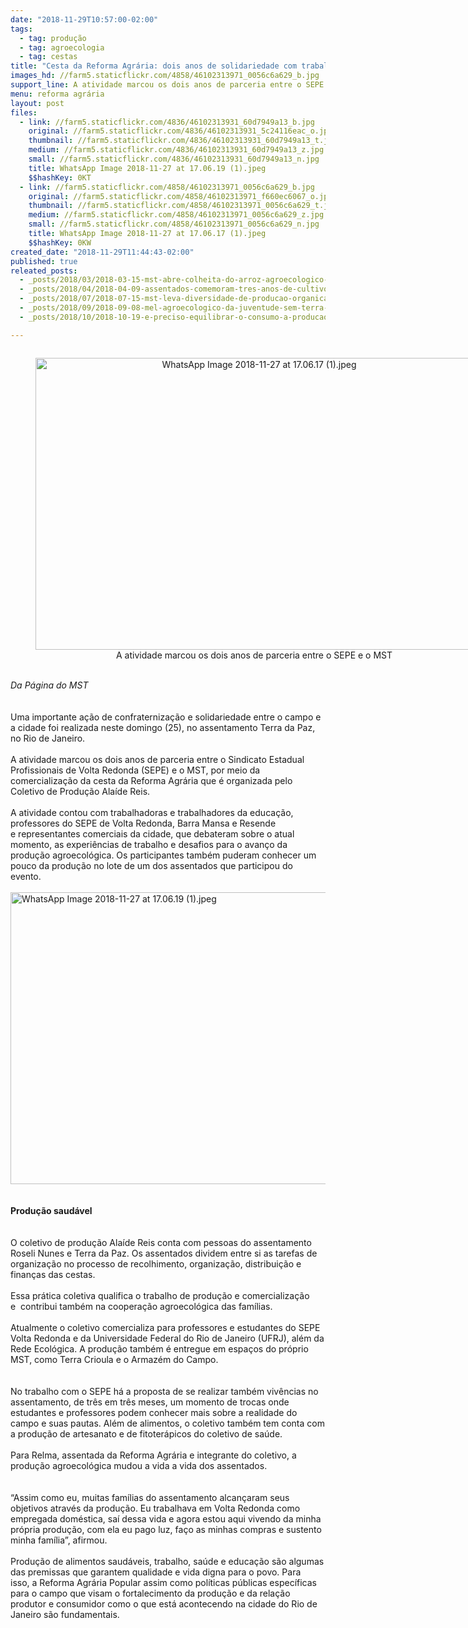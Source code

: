 ```yaml
---
date: "2018-11-29T10:57:00-02:00"
tags:
  - tag: produção
  - tag: agroecologia
  - tag: cestas
title: "Cesta da Reforma Agrária: dois anos de solidariedade com trabalhadores da educação no sul do estado do Rio de Janeiro\n"
images_hd: //farm5.staticflickr.com/4858/46102313971_0056c6a629_b.jpg
support_line: A atividade marcou os dois anos de parceria entre o SEPE e o MST
menu: reforma agrária
layout: post
files:
  - link: //farm5.staticflickr.com/4836/46102313931_60d7949a13_b.jpg
    original: //farm5.staticflickr.com/4836/46102313931_5c24116eac_o.jpg
    thumbnail: //farm5.staticflickr.com/4836/46102313931_60d7949a13_t.jpg
    medium: //farm5.staticflickr.com/4836/46102313931_60d7949a13_z.jpg
    small: //farm5.staticflickr.com/4836/46102313931_60d7949a13_n.jpg
    title: WhatsApp Image 2018-11-27 at 17.06.19 (1).jpeg
    $$hashKey: 0KT
  - link: //farm5.staticflickr.com/4858/46102313971_0056c6a629_b.jpg
    original: //farm5.staticflickr.com/4858/46102313971_f660ec6067_o.jpg
    thumbnail: //farm5.staticflickr.com/4858/46102313971_0056c6a629_t.jpg
    medium: //farm5.staticflickr.com/4858/46102313971_0056c6a629_z.jpg
    small: //farm5.staticflickr.com/4858/46102313971_0056c6a629_n.jpg
    title: WhatsApp Image 2018-11-27 at 17.06.17 (1).jpeg
    $$hashKey: 0KW
created_date: "2018-11-29T11:44:43-02:00"
published: true
releated_posts:
  - _posts/2018/03/2018-03-15-mst-abre-colheita-do-arroz-agroecologico-nesta-sexta-feira-16-no-rs.md
  - _posts/2018/04/2018-04-09-assentados-comemoram-tres-anos-de-cultivo-de-feijao-organico-no-rs.md
  - _posts/2018/07/2018-07-15-mst-leva-diversidade-de-producao-organica-em-eventos-de-economia-solidaria.md
  - _posts/2018/09/2018-09-08-mel-agroecologico-da-juventude-sem-terra-e-sucesso-na-19a-feira-da-reforma-agraria-em-maceio.md
  - _posts/2018/10/2018-10-19-e-preciso-equilibrar-o-consumo-a-producao-e-a-relacao-com-a-natureza-explica-dirigente-do-mst.md

---
```

<div>
<div style="text-align:center">
<figure class="image" style="display:inline-block"><img alt="WhatsApp Image 2018-11-27 at 17.06.17 (1).jpeg" height="467" src="//farm5.staticflickr.com/4858/46102313971_0056c6a629_b.jpg" width="700" />
<figcaption>A atividade marcou os&nbsp;dois anos de parceria entre o SEPE e o MST</figcaption>
</figure>
</div>
</div>

<div>&nbsp;</div>

<div><em>Da P&aacute;gina do MST&nbsp;</em></div>

<div>&nbsp;</div>

<div>&nbsp;</div>

<div>Uma importante a&ccedil;&atilde;o de confraterniza&ccedil;&atilde;o e solidariedade entre o campo e a cidade foi realizada neste&nbsp;domingo (25), no assentamento Terra da Paz, no Rio de Janeiro.<br />
<br />
A atividade marcou os&nbsp;dois anos de parceria entre o Sindicato Estadual Profissionais de Volta Redonda (SEPE)&nbsp;e o MST, por meio da comercializa&ccedil;&atilde;o da cesta da Reforma Agr&aacute;ria que &eacute; organizada pelo Coletivo de Produ&ccedil;&atilde;o Ala&iacute;de Reis.&nbsp;</div>

<div>&nbsp;</div>

<div>A atividade contou com trabalhadoras e trabalhadores da educa&ccedil;&atilde;o, professores do SEPE de Volta Redonda, Barra Mansa e Resende e&nbsp;representantes comerciais da cidade, que debateram sobre o atual momento, as experi&ecirc;ncias de trabalho&nbsp;e desafios&nbsp;para o avan&ccedil;o da produ&ccedil;&atilde;o agroecol&oacute;gica. Os participantes tamb&eacute;m&nbsp;puderam conhecer um pouco da produ&ccedil;&atilde;o no lote de um dos assentados que participou&nbsp;do evento.</div>

<div><br />
<img alt="WhatsApp Image 2018-11-27 at 17.06.19 (1).jpeg" height="467" src="//farm5.staticflickr.com/4836/46102313931_60d7949a13_b.jpg" width="700" /><br />
&nbsp;</div>

<div>&nbsp;</div>

<div><strong>Produ&ccedil;&atilde;o saud&aacute;vel&nbsp;</strong></div>

<div><br />
<br />
O coletivo de produ&ccedil;&atilde;o Ala&iacute;de Reis conta com pessoas do assentamento Roseli Nunes e Terra da Paz.&nbsp;Os assentados dividem entre si as tarefas de organiza&ccedil;&atilde;o no&nbsp;processo de recolhimento, organiza&ccedil;&atilde;o, distribui&ccedil;&atilde;o e finan&ccedil;as das cestas.<br />
<br />
Essa pr&aacute;tica coletiva qualifica&nbsp;o trabalho de produ&ccedil;&atilde;o e comercializa&ccedil;&atilde;o e&nbsp;&nbsp;contribui&nbsp;tamb&eacute;m na&nbsp;coopera&ccedil;&atilde;o agroecol&oacute;gica das fam&iacute;lias.&nbsp;</div>

<div>&nbsp;</div>

<div>Atualmente o coletivo comercializa para professores e estudantes do SEPE Volta Redonda e da Universidade Federal do Rio de Janeiro (UFRJ), al&eacute;m da Rede Ecol&oacute;gica. A produ&ccedil;&atilde;o tamb&eacute;m &eacute; entregue em espa&ccedil;os do pr&oacute;prio MST, como&nbsp;Terra Crioula e&nbsp;o Armaz&eacute;m do Campo.</div>

<div><br />
<br />
No trabalho com o SEPE h&aacute; a proposta de se realizar tamb&eacute;m viv&ecirc;ncias no assentamento, de tr&ecirc;s em tr&ecirc;s meses, um momento de trocas onde estudantes e professores podem conhecer mais sobre a realidade do campo e suas pautas. Al&eacute;m de alimentos, o coletivo tamb&eacute;m tem conta com a produ&ccedil;&atilde;o de artesanato e de fitoter&aacute;picos do coletivo de sa&uacute;de.</div>

<div>&nbsp;</div>

<div>Para Relma, assentada da Reforma Agr&aacute;ria e integrante do coletivo, a produ&ccedil;&atilde;o agroecol&oacute;gica mudou a vida a vida dos assentados.&nbsp;&nbsp;</div>

<div><br />
<br />
&ldquo;Assim como eu, muitas fam&iacute;lias do assentamento alcan&ccedil;aram seus objetivos atrav&eacute;s da produ&ccedil;&atilde;o. Eu trabalhava em Volta Redonda como empregada dom&eacute;stica,&nbsp;sa&iacute; dessa vida e agora estou aqui vivendo da minha pr&oacute;pria produ&ccedil;&atilde;o, com ela&nbsp;eu pago luz, fa&ccedil;o as minhas compras e sustento minha fam&iacute;lia&rdquo;, afirmou.</div>

<div>&nbsp;</div>

<div>Produ&ccedil;&atilde;o de alimentos saud&aacute;veis, trabalho, sa&uacute;de e educa&ccedil;&atilde;o s&atilde;o algumas das premissas&nbsp;que garantem qualidade e vida digna para o povo. Para isso,&nbsp;a Reforma Agr&aacute;ria Popular assim como&nbsp;pol&iacute;ticas p&uacute;blicas espec&iacute;ficas para o campo que visam o fortalecimento da produ&ccedil;&atilde;o e da rela&ccedil;&atilde;o produtor e consumidor como o que est&aacute; acontecendo na cidade do Rio de Janeiro s&atilde;o&nbsp;fundamentais.&nbsp;</div>
